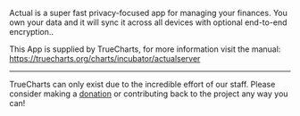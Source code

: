 Actual is a super fast privacy-focused app for managing your finances. You own your data and it will sync it across all devices with optional end-to-end encryption..


This App is supplied by TrueCharts, for more information visit the manual: https://truecharts.org/charts/incubator/actualserver

---

TrueCharts can only exist due to the incredible effort of our staff.
Please consider making a [donation](https://truecharts.org/docs/about/sponsor) or contributing back to the project any way you can!
